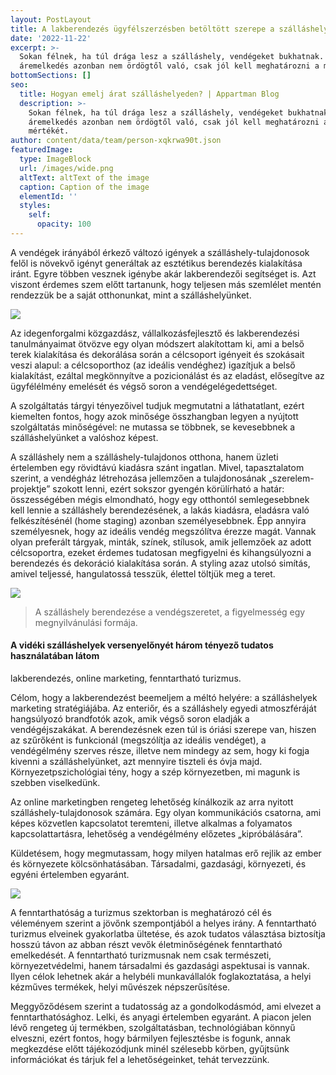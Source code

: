 ```yaml
---
layout: PostLayout
title: A lakberendezés ügyfélszerzésben betöltött szerepe a szálláshelyfejlesztésben
date: '2022-11-22'
excerpt: >-
  Sokan félnek, ha túl drága lesz a szálláshely, vendégeket bukhatnak. Az
  áremelkedés azonban nem ördögtől való, csak jól kell meghatározni a mértékét.
bottomSections: []
seo:
  title: Hogyan emelj árat szálláshelyeden? | Appartman Blog
  description: >-
    Sokan félnek, ha túl drága lesz a szálláshely, vendégeket bukhatnak. Az
    áremelkedés azonban nem ördögtől való, csak jól kell meghatározni a
    mértékét.
author: content/data/team/person-xqkrwa90t.json
featuredImage:
  type: ImageBlock
  url: /images/wide.png
  altText: altText of the image
  caption: Caption of the image
  elementId: ''
  styles:
    self:
      opacity: 100
---
```

A vendégek irányából érkező változó igények a szálláshely-tulajdonosok felől is növekvő igényt generáltak az esztétikus berendezés kialakítása iránt. Egyre többen vesznek igénybe akár lakberendezői segítséget is. Azt viszont érdemes szem előtt tartanunk, hogy teljesen más szemlélet mentén rendezzük be a saját otthonunkat, mint a szálláshelyünket.

![](/images/lakberendezes-maganszallashely-gyetvai-eva-appartman.jpeg)

Az idegenforgalmi közgazdász, vállalkozásfejlesztő és lakberendezési tanulmányaimat ötvözve egy olyan módszert alakítottam ki, ami a belső terek kialakítása és dekorálása során a célcsoport igényeit és szokásait veszi alapul: a célcsoporthoz (az ideális vendéghez) igazítjuk a belső kialakítást, ezáltal megkönnyítve a pozicionálást és az eladást, elősegítve az ügyfélélmény emelését és végső soron a vendégelégedettséget.

A szolgáltatás tárgyi tényezőivel tudjuk megmutatni a láthatatlant, ezért kiemelten fontos, hogy azok minősége összhangban legyen a nyújtott szolgáltatás minőségével: ne mutassa se többnek, se kevesebbnek a szálláshelyünket a valóshoz képest.

A szálláshely nem a szálláshely-tulajdonos otthona, hanem üzleti értelemben egy rövidtávú kiadásra szánt ingatlan. Mivel, tapasztalatom szerint, a vendégház létrehozása jellemzően a tulajdonosának „szerelem-projektje” szokott lenni, ezért sokszor gyengén körülírható a határ: összességében mégis elmondható, hogy egy otthontól semlegesebbnek kell lennie a szálláshely berendezésének, a lakás kiadásra, eladásra való felkészítésénél (home staging) azonban személyesebbnek. Épp annyira személyesnek, hogy az ideális vendég megszólítva érezze magát. Vannak olyan preferált tárgyak, minták, színek, stílusok, amik jellemzőek az adott célcsoportra, ezeket érdemes tudatosan megfigyelni és kihangsúlyozni a berendezés és dekoráció kialakítása során. A styling azaz utolsó simítás, amivel teljessé, hangulatossá tesszük, élettel töltjük meg a teret.

![](/images/vendeghaz-berendezes-tippek-gyetvai-eva-appartman.jpeg)

> A szálláshely berendezése a vendégszeretet, a figyelmesség egy megnyilvánulási formája.

#### A vidéki szálláshelyek versenyelőnyét három tényező tudatos használatában látom

lakberendezés, online marketing, fenntartható turizmus.

Célom, hogy a lakberendezést beemeljem a méltó helyére: a szálláshelyek marketing stratégiájába. Az enteriőr, és a szálláshely egyedi atmoszféráját hangsúlyozó brandfotók azok, amik végső soron eladják a vendégéjszakákat. A berendezésnek ezen túl is óriási szerepe van, hiszen az szűrőként is funkcionál (megszólítja az ideális vendéget), a vendégélmény szerves része, illetve nem mindegy az sem, hogy ki fogja kivenni a szálláshelyünket, azt mennyire tiszteli és óvja majd. Környezetpszichológiai tény, hogy a szép környezetben, mi magunk is szebben viselkedünk.

Az online marketingben rengeteg lehetőség kínálkozik az arra nyitott szálláshely-tulajdonosok számára. Egy olyan kommunikációs csatorna, ami képes közvetlen kapcsolatot teremteni, illetve alkalmas a folyamatos kapcsolattartásra, lehetőség a vendégélmény előzetes „kipróbálására”.

Küldetésem, hogy megmutassam, hogy milyen hatalmas erő rejlik az ember és környezete kölcsönhatásában. Társadalmi, gazdasági, környezeti, és egyéni értelemben egyaránt.

![](/images/lakberendezes-es-vendegszerzes-maganszallas-apartman-vendeghaz-gyetvai-eva-appartman.jpeg)

A fenntarthatóság a turizmus szektorban is meghatározó cél és véleményem szerint a jövőnk szempontjából a helyes irány. A fenntartható turizmus elveinek gyakorlatba ültetése, és azok tudatos választása biztosítja hosszú távon az abban részt vevők életminőségének fenntartható emelkedését. A fenntartható turizmusnak nem csak természeti, környezetvédelmi, hanem társadalmi és gazdasági aspektusai is vannak. Ilyen célok lehetnek akár a helybéli munkavállalók foglakoztatása, a helyi kézműves termékek, helyi művészek népszerűsítése.

Meggyőződésem szerint a tudatosság az a gondolkodásmód, ami elvezet a fenntarthatósághoz. Lelki, és anyagi értelemben egyaránt.
A piacon jelen lévő rengeteg új termékben, szolgáltatásban, technológiában könnyű elveszni, ezért fontos, hogy bármilyen fejlesztésbe is fogunk, annak megkezdése előtt tájékozódjunk minél szélesebb körben, gyűjtsünk információkat és tárjuk fel a lehetőségeinket, tehát tervezzünk.

